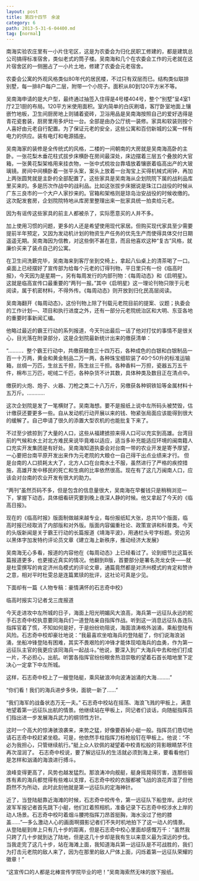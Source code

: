 ```yaml
---
layout: post
title: 第四十四节　余波
category: 6
path: 2013-5-31-6-04400.md
tag: [normal]
---
```


南海实验农庄里有一小片住宅区，这是为农委会为归化民职工修建的，都是建筑总公司搞得标准宿舍，类似老式的筒子楼。吴南海和几个在农委会工作的元老就在这片宿舍区的一侧圈占了一小片土地，修建了农委会元老宿舍。

农委会公寓的外观风格类似80年代的居民楼，不过只有双层而巳。结构类似联排别墅，每一排8户每户二层，附带一个小院子。面积从80到120平方米不等。

吴南海申请的是大户型，最终通过抽签入住得是4号楼404号，整个“别墅”呈4室1厅2卫1厨的布局。120平方米使用面积。室内简单的白灰刷墙，客厅卧室地面上镶嵌竹地板，卫生间厨房地上则铺着瓷砖，卫浴用品是吴南海按照自己的爱好选得是青花瓷套装，厨房里用多炉灶一台。全部是由办公厅统一装修。家具和软装则按个人喜好由元老自行配置。为了保证元老的安全，这些公寓和百仞新城的公寓一样有电力的供应。装有电灯和电源插座。

吴南海家的装修是全传统式的风格，二楼的一间朝南的大房就是吴南海高卧的主卧。一张花梨木垂花柱式拔步床横卧在房间最深处，床边摆着三层五个叠放的大官箱，一张黄花梨架格用来挂衣物，一张中式梳妆台靠墙放着镶嵌着临高出产的大玻璃镜。房间中间横卧着一张平头案，案头上放着一台淘宝上买得机械式闹钟，再加上两张圆凳就是主卧的全部配置了。这些家具是吴南海从企划院院下属的战利品库里买来的。多是历次作战中的战利品。比如这张拔步床据说是珠江口战役的时候从广东三良市的一个大户人家抄来的。官箱和架格则是琼岛治安战役的时候收缴的。这次配发套房，企划院院特地从库房里整理出来一批家具统一拍卖给元老。

因为有谣传这些家具的前主人都被杀了，实际愿意买的人并不多。

加上使用习惯的问题，更多的人还是希望使用现代家居。但购买现代家具至少需要提前半年预定，又因为发动机计划的物资生产任务的优先生产而使得具体交付日期遥遥无期。吴南海因为信教，对这些倒不甚在意，而且他喜欢这种“复古”风格，就廉价买来了装点自己的公寓。

在卫生间洗簌完毕，吴南海来到客厅坐到交椅上，拿起八仙桌上的清茶喝了一口。桌面上已经摆好了宣传部为给每个元老的订得刊物，平日里只有一份《临高时报》，今天因为是星期一，另有每周发行的内部刊物：《每周动态》和《启明星》。这就是临高宣传口最重要的“两刊一报。”其中《启明星》这一理论刊物只限于元老阅读，属于机密材料，不得外传。《每周动态》则开放到归化民高层阅读。

吴南海翻开《每周动态》，这份刊物上除了刊载元老院目前的提案、议题；执委会的工作计划―、项目和执行进度之外，还有一部分元老院统治区和大明、东亚各地的重要时事新闻汇编。

他略过最近的霸王行动的系列报道，今天刊出最后一话了他对打仗的事情不是很关心，目光落在附录部分，这是企划院最新统计出来的缴获清单：

“………．整个霸王行动中，共缴获粮食三十四万石，各种成色的白银和白银制品一百一十万两，黄金和黄金制品二万一两，各种珠宝细软装了40个50升的标准运输箱，丝绸一万匹，生丝五千担，陈生丝三千担。各种香料一万担，瓷器五万五千件，棉布三万匹，呢绒二千匹，各种杂货不计其数，具体种类及数目正在清点中。

缴获的火炮、炮子、火器、刀枪之类二十八万斤，另缴获各种铜铁铅等金属材料十五万斤。…………

这次企划院是发了一笔横财了。吴南海想。要不是报纸上说中左所码头被焚毁，估计缴获还要更多一些。自从发动机行动开展以来的钱、物紧张局面应该能得到很大的缓解了。自己申请了很久的添置大型农机的也能批复下来了。

不过至少掳掠到了大量的人口，这些从福建掳掠来得人口可以充实到高雄。台湾目前的气候和水土对北方难民来说毕竟难以适应，适当多补充能适应环境的闽南籍人口充实开发集团是有好处。吴南海知道执委会对台南一带的农业开发是寄予厚望，一心要把台南平原开发出来作为元老院的大粮仓一自己得干出点业绩来才行。 但是台南的人口损耗太大了，北方人口在台南水土不服，虽然进行了严格的疾控措施，高雄开发中移民的死亡和生病的比率依然很高。现在有了这几万闽南人口，应该会对台南的农业开发有很大的助力。

“两刊”虽然页码不多，但是包含的信息量很大，吴南海在早餐钱只是稍稍浏览一下，掌握下动态，具体细看研究要到晚上夜深人静的时候。他又拿起了今天的《临高日报》。

现在的《临高时报》版面制做越来越专业，每份报纸缸大张，总共10个版面，临高时报已经取消了内部版和对外版。版面内容偏重社论、政策宣讲和科普类。今天的头版新闻是关于霸王行动的长篇报道《靖海平波》，用通栏头号字标题。旁边另以黑体字加发特约评论员文章《建立海上新秩序，推动经济大发展》

吴南海无心多看，报道的内容他在《每周动态》上已经看过了。论到细节比这篇长篇报道更多，也更接近真实的情况。他翻到B版，首要部分是署名尧龙女侠――就是杜雯撰写的肯定济州岛模式的评论文章，通篇竟然都是对济州模式的肯定和赞许之意，相对平时杜雯总是连篇累牍的批评，这社论可真是少见。

下面却有一篇《人物专稿：豪情满怀的石志奇中校》

临高时报实习记者戈三庞报道

今天走进攻中左所城的日子，海面上阳光明媚风大浪高，海兵第一远征队永远的舵手石志奇中校执意要同海兵们一道登陆亲自指挥作战。听到这一消息远征队各连队指挥官着了慌，不知如何是好，于是纷纷劝阻说，海面浪涛格外汹涌，乘船登陆有风险。石志奇中校却豪壮地说：“我最喜欢坐咱海兵的登陆艇了，你们说海浪汹涌，坐船冲锋登陆有困难，其实不畏艰险的冲锋才能体现咱海兵的血勇，作为第一远征队主官的我更应该同海兵一起战斗。”他说，要深入到广大海兵中去和他们打成一片，不必担心，出航。听罢各指挥官纷纷眼舍热泪崇敬的望着石首长暗地里下定决心一定拿下中左所城。

这样，石志奇中校上了一艘登陆艇，乘风破浪冲向波涛汹涌的大海………”

“你们看！我们的海兵进步多快，面貌一新了……”

“我们海军的战备状态万无一夫。” 石志奇中校站在摇荡、海浪飞溅的甲板上，满意地望着第一远征队出航的情景。他继续站在甲板上，同记者们谈话，向随艇指挥员们指出进一步发展海兵武力的纲领性方针。

这时一个高大的惊涛骇浪袭来，来势之猛，好像要吞掉小艇一般。指挥员们恳切地请石志奇中校赶紧坐稳。可是，他依然手柱指挥刀标枪般钉在甲板上。他说：“不必为我担心，只管继续航行。”艇上众人钦佩的凝望着中校青松般的背影眼睛禁不住再次湿润了。 石志奇中校说，要了解远征队的生活就必须到海上来，要看看他们是怎样和汹涌的海浪进行搏斗。

浪峰变得更高了，风势也越发猛烈。那浪涛冲向舰艇，艇身摇晃得厉害，连那些锻炼有素的海兵都觉得有些难以支撑，石志奇中校的衣服都被飞战的浪花弄湿了但他蔚然不为所动，此时此刻他就是第一远征队的定海神针。

近了，当登陆艇靠近海滩的时候，石志奇中校传令，第一远征队下船登岸。此时伏波军军报记者首先跳下小艇，他们扛着照相机，准备记录下石志奇中校涉水上岸的动人场景。石志奇中校叼着烟斗腰挎指挥刀昂首挺胸，海水没过了他的膝盖……”―多么激动人心的画面啊摄影记者们不失时机地拍下了这一动人的情景。从登陆艇到岸上只有几十步的距离，但是石志奇中校心里面却感慨万千：“虽然我只跨了几十步就到达了陆地，但是这几十步却是我有生以来意义最为深远的步伐。当我走完了这几十步，站在海滩上面，我知道海兵第一远征队是不可战胜的，我们为打击元老院的敌人来了，因为在那里的敌人尸体上面，闪烁着第一远征队荣耀的徽章！”

“这宣传口的人都是北棒宣传学院毕业的吧！”吴南海索然无味的放下报纸。
